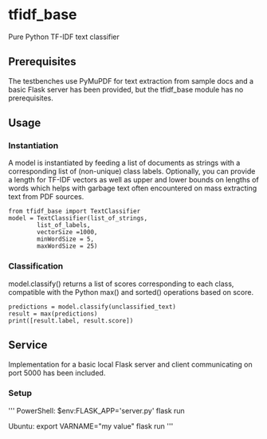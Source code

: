 # tfidf_base

Pure Python TF-IDF text classifier

## Prerequisites

The testbenches use PyMuPDF for text extraction from sample docs and a basic Flask server has been provided, but the tfidf_base module has no prerequisites. 

## Usage

### Instantiation

A model is instantiated by feeding a list of documents as strings with a corresponding list of (non-unique) class labels. Optionally, you can provide a length for TF-IDF vectors as well as upper and lower bounds on lengths of words which helps with garbage text often encountered on mass extracting text from PDF sources.

```
from tfidf_base import TextClassifier
model = TextClassifier(list_of_strings,
        list_of_labels,
        vectorSize =1000,
        minWordSize = 5,
        maxWordSize = 25)
```
### Classification

model.classify() returns a list of scores corresponding to each class, compatible with the Python max() and sorted() operations based on score.

```
predictions = model.classify(unclassified_text)
result = max(predictions)
print([result.label, result.score])
```
## Service

Implementation for a basic local Flask server and client communicating on port 5000 has been included.

### Setup

'''
PowerShell:
$env:FLASK_APP='server.py'
flask run

Ubuntu:
export VARNAME="my value"
flask run
'''
